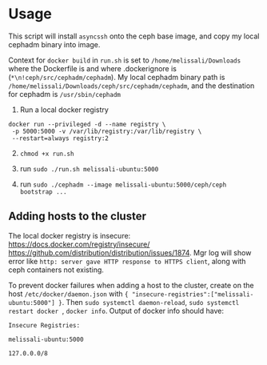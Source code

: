 # Usage

This script will install `asyncssh` onto the ceph base image, and copy my local cephadm binary into image.

Context for `docker build` in `run.sh` is set to `/home/melissali/Downloads` where the Dockerfile is and where .dockerignore is (`*\n!ceph/src/cephadm/cephadm`). My local cephadm binary path is `/home/melissali/Downloads/ceph/src/cephadm/cephadm`, and the destination for cephadm is `/usr/sbin/cephadm` 

1. Run a local docker registry

```
docker run --privileged -d --name registry \
 -p 5000:5000 -v /var/lib/registry:/var/lib/registry \
 --restart=always registry:2
```
2. `chmod +x run.sh`

2. run `sudo ./run.sh melissali-ubuntu:5000`

3. run `sudo ./cephadm --image melissali-ubuntu:5000/ceph/ceph bootstrap ...`


## Adding hosts to the cluster
The local docker registry is insecure: https://docs.docker.com/registry/insecure/ https://github.com/distribution/distribution/issues/1874. Mgr log will show error like `http: server gave HTTP response to HTTPS client`, along with ceph containers not existing.

To prevent docker failures when adding a host to the cluster, create on the host `/etc/docker/daemon.json` with `{ "insecure-registries":["melissali-ubuntu:5000"] }`. Then `sudo systemctl daemon-reload`, `sudo systemctl restart docker
`, `docker info`. Output of docker info should have:

```
Insecure Registries:

melissali-ubuntu:5000
  
127.0.0.0/8
```
